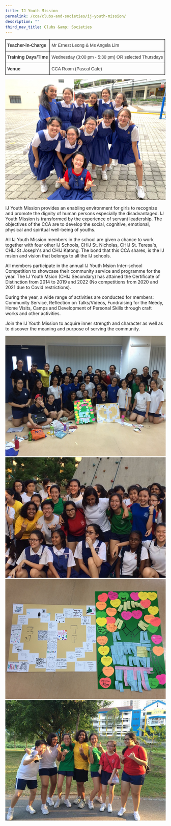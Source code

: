 ```yaml
---
title: IJ Youth Mission
permalink: /cca/clubs-and-societies/ij-youth-mission/
description: ""
third_nav_title: Clubs &amp; Societies
---
```

<style type="text/css">
.tg  {border-collapse:collapse;border-spacing:0;}
.tg td{border-color:black;border-style:solid;border-width:1px;font-family:Arial, sans-serif;font-size:14px;
  overflow:hidden;padding:10px 5px;word-break:normal;}
.tg th{border-color:black;border-style:solid;border-width:1px;font-family:Arial, sans-serif;font-size:14px;
  font-weight:normal;overflow:hidden;padding:10px 5px;word-break:normal;}
.tg .tg-ujx6{color:#333;text-align:left;vertical-align:top}
.tg .tg-pvk6{color:#333;text-align:left;vertical-align:middle}
.tg .tg-h0uh{color:#333;font-weight:bold;text-align:left;vertical-align:middle}
.tg .tg-osjb{color:#333;font-weight:bold;text-align:left;vertical-align:top}
</style>
<table class="tg">
<thead>
  <tr>
    <th class="tg-h0uh"><span style="color:inherit;background-color:transparent">Teacher-in-Charge</span></th>
    <th class="tg-ujx6"><span style="font-weight:normal">Mr Ernest Leong &amp; Ms Angela Lim</span></th>
  </tr>
</thead>
<tbody>
  <tr>
    <td class="tg-osjb">Training Days/Time<br></td>
    <td class="tg-pvk6"><span style="color:inherit;background-color:transparent">Wednesday (3:00 pm - 5:30 pm) OR selected Thursdays</span></td>
  </tr>
  <tr>
    <td class="tg-osjb">Venue</td>
    <td class="tg-pvk6"><span style="color:inherit;background-color:transparent">CCA Room (Pascal Cafe)</span></td>
  </tr>
</tbody>
</table>

![](/images/IJ%20Youth%20Mission%202.jpg)

IJ Youth Mission provides an enabling environment for girls to recognize and promote the dignity of human persons especially the disadvantaged. IJ Youth Mission is transformed by the experience of servant leadership. The objectives of the CCA are to develop the social, cognitive, emotional, physical and spiritual well-being of youths.

All IJ Youth Mission members in the school are given a chance to work together with four other IJ Schools, CHIJ St. Nicholas, CHIJ St. Teresa's, CHIJ St Joseph's and CHIJ Katong. The bond that this CCA shares, is the IJ msion and vision that belongs to all the IJ schools.

  

All members participate in the annual IJ Youth Msion Inter-school Competition to showcase their community service and programme for the year. The IJ Youth Msion (CHIJ Secondary) has attained the Certificate of Distinction from 2014 to 2019 and 2022 (No competitions from 2020 and 2021 due to Covid restrictions).

  

During the year, a wide range of activities are conducted for members: Community Service, Reflection on Talks/Videos, Fundraising for the Needy, Home Visits, Camps and Development of Personal Skills through craft works and other activities.&nbsp;

Join the IJ Youth Mission to acquire inner strength and character as well as to discover the meaning and purpose of serving the community.

![](/images/IJ%20Youth%20Mission%20(Students-2).jpg)
![](/images/IJ%20Youth%20Mission%20(Students-3).jpg)
![](/images/IJ%20Youth%20Mission%20(Students-4).jpg)
![](/images/IJ%20Youth%20Mission%20(Students-5).jpg)